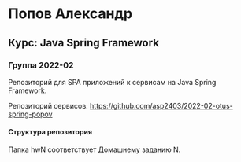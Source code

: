 ﻿# Попов Александр
## Курс: Java Spring Framework
### Группа 2022-02

Репозиторий для SPA приложений к сервисам на Java Spring Framework.

Репозиторий сервисов: https://github.com/asp2403/2022-02-otus-spring-popov

#### Структура репозитория

Папка hwN соответствует Домашнему заданию N.

